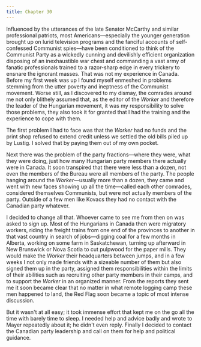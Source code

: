 ```yaml
---
title: Chapter 30
---
```


Influenced by the utterances of the late Senator McCarthy and similar professional patriots, most Americans—especially the younger generation brought up on lurid television programs and the fanciful accounts of self-confessed Communist spies—have been conditioned to think of the Communist Party as a wickedly cunning and devilishly efficient organization disposing of an inexhaustible war chest and commanding a vast army of fanatic professionals trained to a razor-sharp edge in every trickery to ensnare the ignorant masses. That was not my experience in Canada. Before my first week was up I found myself enmeshed in problems stemming from the utter poverty and ineptness of the Communist movement. Worse still, as I discovered to my dismay, the comrades around me not only blithely assumed that, as the editor of the <em>Worker</em> and therefore the leader of the Hungarian movement, it was my responsibility to solve those problems, they also took it for granted that I had the training and the experience to cope with them.

The first problem I had to face was that the <em>Worker</em> had no funds and the print shop refused to extend credit unless we settled the old bills piled up by Lustig. I solved that by paying them out of my own pocket.

Next there was the problem of the party fractions—where they were, what they were doing, just how many Hungarian party members there actually were in Canada. It soon transpired that there were less than a dozen, not even the members of the Bureau were all members of the party. The people hanging around the <em>Worker</em>—usually more than a dozen, they came and went with new faces showing up all the time—called each other comrades, considered themselves Communists, but were not actually members of the party. Outside of a few men like Kovacs they had no contact with the Canadian party whatever.

I decided to change all that. Whoever came to see me from then on was asked to sign up. Most of the Hungarians in Canada then were migratory workers, riding the freight trains from one end of the provinces to another in that vast country in search of jobs—digging coal for a few months in Alberta, working on some farm in Saskatchewan, turning up afterward in New Brunswick or Nova Scotia to cut pulpwood for the paper mills. They would make the <em>Worker</em> their headquarters between jumps, and in a few weeks I not only made friends with a sizeable number of them but also signed them up in the party, assigned them responsibilities within the limits of their abilities such as recruiting other party members in their camps, and to support the <em>Worker</em> in an organized manner. From the reports they sent me it soon became clear that no matter in what remote logging camp these men happened to land, the Red Flag soon became a topic of most intense discussion.

But it wasn't at all easy; it took immense effort that kept me on the go all the time with barely time to sleep. I needed help and advice badly and wrote to Mayer repeatedly about it; he didn't even reply. Finally I decided to contact the Canadian party leadership and call on them for help and political guidance.
